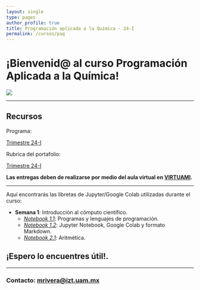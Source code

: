 ```yaml
---
layout: single
type: pages
author_profile: true
title: Programación aplicada a la Química - 24-I
permalink: /cursos/paq
---
```


# ¡Bienvenid@ al curso Programación Aplicada a la Química!

![](https://drive.google.com/uc?id=12Ab7Vo_dgdyxe4A3HAoxglBtT6JPaCaH)

---

## Recursos

Programa:

[Trimestre 24-I](/pdfs/Planeacion_PAQ.pdf)

Rubrica del portafolio:

[Trimestre 24-I](/pdfs/rubrica_paq.pdf)


**Las entregas deben de realizarse por medio del aula virtual en [VIRTUAMI](https://virtuami.izt.uam.mx/aulas/avmacca/course/view.php?id=1227).**

---

Aquí encontrarás las libretas de Jupyter/Google Colab utilizadas durante el curso:

* **Semana 1**: Introducción al cómputo científico.
  * *[Notebook 1.1](https://github.com/molecular-mar/molecular-mar.github.io/blob/master/colabs/paq/Sesion1_PAQ.ipynb)*: Programas y lenguajes de programación.
  * *[Notebook 1.2](https://github.com/molecular-mar/molecular-mar.github.io/blob/master/Sesion1_2_PAQ.ipynb)*: Jupyter Notebook, Google Colab y formato Markdown.
  * *[Notebook 2.1](https://github.com/molecular-mar/molecular-mar.github.io/blob/master/Sesion2_1_PAQ24I.ipynb)*: Aritmética.


## ¡Espero lo encuentres útil!.

---

### Contacto: mrivera@izt.uam.mx
